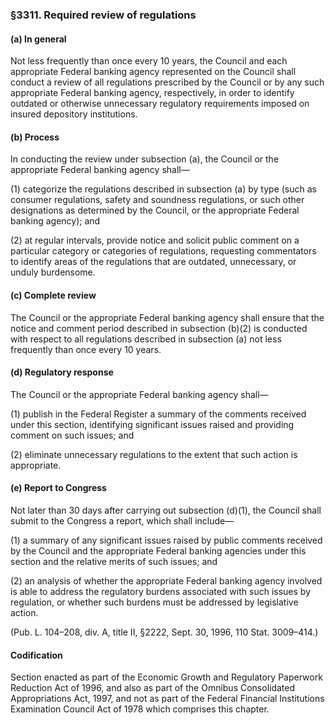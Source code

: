 ### §3311. Required review of regulations ###

#### (a) In general ####

Not less frequently than once every 10 years, the Council and each appropriate Federal banking agency represented on the Council shall conduct a review of all regulations prescribed by the Council or by any such appropriate Federal banking agency, respectively, in order to identify outdated or otherwise unnecessary regulatory requirements imposed on insured depository institutions.

#### (b) Process ####

In conducting the review under subsection (a), the Council or the appropriate Federal banking agency shall—

(1) categorize the regulations described in subsection (a) by type (such as consumer regulations, safety and soundness regulations, or such other designations as determined by the Council, or the appropriate Federal banking agency); and

(2) at regular intervals, provide notice and solicit public comment on a particular category or categories of regulations, requesting commentators to identify areas of the regulations that are outdated, unnecessary, or unduly burdensome.

#### (c) Complete review ####

The Council or the appropriate Federal banking agency shall ensure that the notice and comment period described in subsection (b)(2) is conducted with respect to all regulations described in subsection (a) not less frequently than once every 10 years.

#### (d) Regulatory response ####

The Council or the appropriate Federal banking agency shall—

(1) publish in the Federal Register a summary of the comments received under this section, identifying significant issues raised and providing comment on such issues; and

(2) eliminate unnecessary regulations to the extent that such action is appropriate.

#### (e) Report to Congress ####

Not later than 30 days after carrying out subsection (d)(1), the Council shall submit to the Congress a report, which shall include—

(1) a summary of any significant issues raised by public comments received by the Council and the appropriate Federal banking agencies under this section and the relative merits of such issues; and

(2) an analysis of whether the appropriate Federal banking agency involved is able to address the regulatory burdens associated with such issues by regulation, or whether such burdens must be addressed by legislative action.

(Pub. L. 104–208, div. A, title II, §2222, Sept. 30, 1996, 110 Stat. 3009–414.)

#### Codification ####

Section enacted as part of the Economic Growth and Regulatory Paperwork Reduction Act of 1996, and also as part of the Omnibus Consolidated Appropriations Act, 1997, and not as part of the Federal Financial Institutions Examination Council Act of 1978 which comprises this chapter.